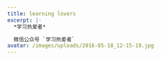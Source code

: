```yaml
---
title: learning lovers
excerpt: |-
  *学习热爱者*

  微信公众号 `学习热爱者`
avatar: /images/uploads/2016-05-18_12-15-19.jpg
---
```


